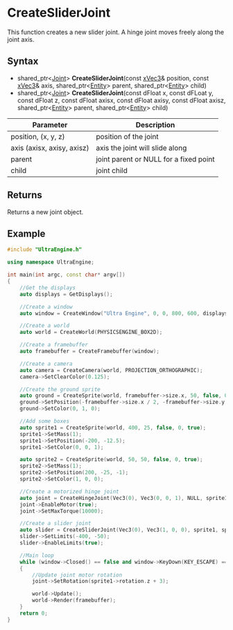 # CreateSliderJoint

This function creates a new slider joint. A hinge joint moves freely along the joint axis.

## Syntax

- shared_ptr<[Joint](Joint.md)> **CreateSliderJoint**(const [xVec3](xVec3.md)& position, const [xVec3](xVec3.md)& axis, shared_ptr<[Entity](Entity.md)> parent, shared_ptr<[Entity](Entity.md)> child)
- shared_ptr<[Joint](Joint.md)> **CreateSliderJoint**(const dFloat x, const dFLoat y, const dFloat z, const dFloat axisx, const dFloat axisy, const dFloat axisz, shared_ptr<[Entity](Entity.md)> parent, shared_ptr<[Entity](Entity.md)> child)

| Parameter | Description |
|---|---|
| position, (x, y, z) | position of the joint |
| axis (axisx, axisy, axisz) | axis the joint will slide along |
| parent | joint parent or NULL for a fixed point |
| child | joint child |

## Returns

Returns a new joint object.

## Example

```c++
#include "UltraEngine.h"

using namespace UltraEngine;

int main(int argc, const char* argv[])
{
    //Get the displays
    auto displays = GetDisplays();

    //Create a window
    auto window = CreateWindow("Ultra Engine", 0, 0, 800, 600, displays[0], WINDOW_CENTER | WINDOW_TITLEBAR);

    //Create a world
    auto world = CreateWorld(PHYSICSENGINE_BOX2D);

    //Create a framebuffer
    auto framebuffer = CreateFramebuffer(window);

    //Create a camera    
    auto camera = CreateCamera(world, PROJECTION_ORTHOGRAPHIC);
    camera->SetClearColor(0.125);

    //Create the ground sprite
    auto ground = CreateSprite(world, framebuffer->size.x, 50, false, 0, true);
    ground->SetPosition(-framebuffer->size.x / 2, -framebuffer->size.y / 2);
    ground->SetColor(0, 1, 0);

    //Add some boxes
    auto sprite1 = CreateSprite(world, 400, 25, false, 0, true);
    sprite1->SetMass(1);
    sprite1->SetPosition(-200, -12.5);
    sprite1->SetColor(0, 0, 1);

    auto sprite2 = CreateSprite(world, 50, 50, false, 0, true);
    sprite2->SetMass(1);
    sprite2->SetPosition(200, -25, -1);
    sprite2->SetColor(1, 0, 0);

    //Create a motorized hinge joint
    auto joint = CreateHingeJoint(Vec3(0), Vec3(0, 0, 1), NULL, sprite1);
    joint->EnableMotor(true);
    joint->SetMaxTorque(10000);

    //Create a slider joint
    auto slider = CreateSliderJoint(Vec3(0), Vec3(1, 0, 0), sprite1, sprite2);
    slider->SetLimits(-400, -50);
    slider->EnableLimits(true);

    //Main loop
    while (window->Closed() == false and window->KeyDown(KEY_ESCAPE) == false)
    {
        //Update joint motor rotation
        joint->SetRotation(sprite1->rotation.z + 3);

        world->Update();
        world->Render(framebuffer);
    }
    return 0;
}
```
